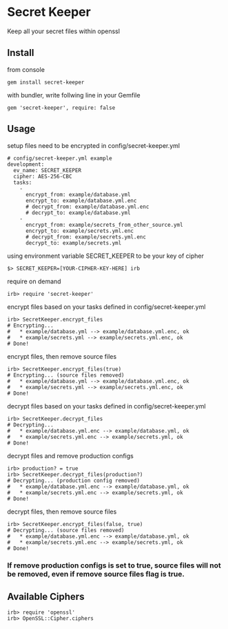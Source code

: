 # Secret Keeper

Keep all your secret files within openssl

## Install

from console

    gem install secret-keeper

with bundler, write follwing line in your Gemfile

    gem 'secret-keeper', require: false

## Usage
setup files need to be encrypted in config/secret-keeper.yml

    # config/secret-keeper.yml example
    development:
      ev_name: SECRET_KEEPER
      cipher: AES-256-CBC
      tasks:
        -
          encrypt_from: example/database.yml
          encrypt_to: example/database.yml.enc
          # decrypt_from: example/database.yml.enc
          # decrypt_to: example/database.yml
        -
          encrypt_from: example/secrets_from_other_source.yml
          encrypt_to: example/secrets.yml.enc
          # decrypt_from: example/secrets.yml.enc
          decrypt_to: example/secrets.yml

using environment variable SECRET_KEEPER to be your key of cipher

    $> SECRET_KEEPER=[YOUR-CIPHER-KEY-HERE] irb

require on demand

    irb> require 'secret-keeper'

encrypt files based on your tasks defined in config/secret-keeper.yml

    irb> SecretKeeper.encrypt_files
    # Encrypting...
    #   * example/database.yml --> example/database.yml.enc, ok
    #   * example/secrets.yml --> example/secrets.yml.enc, ok
    # Done!

encrypt files, then remove source files

    irb> SecretKeeper.encrypt_files(true)
    # Encrypting... (source files removed)
    #   * example/database.yml --> example/database.yml.enc, ok
    #   * example/secrets.yml --> example/secrets.yml.enc, ok
    # Done!


decrypt files based on your tasks defined in config/secret-keeper.yml

    irb> SecretKeeper.decrypt_files
    # Decrypting...
    #   * example/database.yml.enc --> example/database.yml, ok
    #   * example/secrets.yml.enc --> example/secrets.yml, ok
    # Done!

decrypt files and remove production configs

    irb> production? = true
    irb> SecretKeeper.decrypt_files(production?)
    # Decrypting... (production config removed)
    #   * example/database.yml.enc --> example/database.yml, ok
    #   * example/secrets.yml.enc --> example/secrets.yml, ok
    # Done!

decrypt files, then remove source files

    irb> SecretKeeper.encrypt_files(false, true)
    # Decrypting... (source files removed)
    #   * example/database.yml.enc --> example/database.yml, ok
    #   * example/secrets.yml.enc --> example/secrets.yml, ok
    # Done!

### If remove production configs is set to true, source files will not be removed, even if remove source files flag is true.


## Available Ciphers

    irb> require 'openssl'
    irb> OpenSSL::Cipher.ciphers
